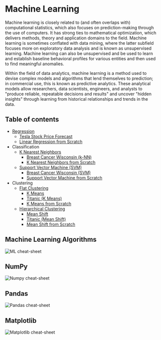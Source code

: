 # Machine Learning  

Machine learning is closely related to (and often overlaps with) computational statistics, which also focuses on prediction-making through the use of computers. It has strong ties to mathematical optimization, which delivers methods, theory and application domains to the field. Machine learning is sometimes conflated with data mining, where the latter subfield focuses more on exploratory data analysis and is known as unsupervised learning. Machine learning can also be unsupervised and be used to learn and establish baseline behavioral profiles for various entities and then used to find meaningful anomalies.

Within the field of data analytics, machine learning is a method used to devise complex models and algorithms that lend themselves to prediction; in commercial use, this is known as predictive analytics. These analytical models allow researchers, data scientists, engineers, and analysts to "produce reliable, repeatable decisions and results" and uncover "hidden insights" through learning from historical relationships and trends in the data.

## Table of contents
* [Regression](Regression)
   * [Tesla Stock Price Forecast](Regression/TeslaStockPriceForecast.ipynb)
   * [Linear Regression from Scratch](Regression/LinearRegressionFromScratch.ipynb)
* Classification  
   * [K Nearest Neighbors](Classification/KNearestNeighbors)
        * [Breast Cancer Wisconsin (k-NN)](Classification/KNearestNeighbors/BreastCancerWisconsinKNN.ipynb)
        * [K Nearest Neighbors from Scratch](Classification/KNearestNeighbors/KNearestNeighborsFromScratch.ipynb)
   * [Support Vector Machine (SVM)](Classification/SupportVectorMachine)
        * [Breast Cancer Wisconsin (SVM)](Classification/SupportVectorMachine/BreastCancerWisconsinSVM.ipynb)  
        * [Support Vector Machine from Scratch](Classification/SupportVectorMachine/SupportVectorMachineFromScratch.ipynb)
* Clustering  
   * [Flat Clustering](Clustering/FlatClustering)
        * [K Means](Clustering/FlatClustering/KMeans.ipynb)
        * [Titanic (K Means)](Clustering/FlatClustering/TitanicKMeans.ipynb)  
        * [K Means from Scratch](Clustering/FlatClustering/KMeansFromScratch.ipynb)  
   * [Hierarchical Clustering](Clustering/HierarchicalClustering)
        * [Mean Shift](Clustering/HierarchicalClustering/MeanShift.ipynb)
        * [Titanic (Mean Shift)](Clustering/HierarchicalClustering/TitanicMeanShift.ipynb)
        * [Mean Shift from Scratch](Clustering/HierarchicalClustering/MeanShiftFromScratch.ipynb)
    
## Machine Learning Algorithms
![ML cheat-sheet](http://scikit-learn.org/stable/_static/ml_map.png "ML cheat-sheet")

## NumPy
![Numpy cheat-sheet](http://datacamp-community.s3.amazonaws.com/6f6529e8-6ac5-4753-a891-60bfe7465934 "Numpy cheat-sheet")

## Pandas
![Pandas cheat-sheet](http://www.mercuryminds.com/wp-content/uploads/2017/07/1-2RJpJMci8ysUbrFOCzPKAw.png "Pandas cheat-sheet")

## Matplotlib
![Matplotlib cheat-sheet](https://cdn-images-1.medium.com/max/2000/1*ykxp7OpgBXbRRHgjzSkeCA.png "Matplotlib cheat-sheet")
